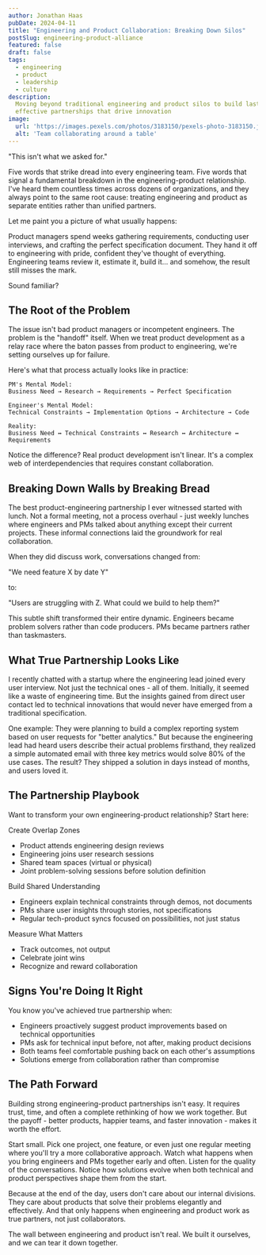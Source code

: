 ```yaml
---
author: Jonathan Haas
pubDate: 2024-04-11
title: "Engineering and Product Collaboration: Breaking Down Silos"
postSlug: engineering-product-alliance
featured: false
draft: false
tags:
  - engineering
  - product
  - leadership
  - culture
description:
  Moving beyond traditional engineering and product silos to build lasting,
  effective partnerships that drive innovation
image:
  url: 'https://images.pexels.com/photos/3183150/pexels-photo-3183150.jpeg?auto=compress&cs=tinysrgb&w=1260&h=750&dpr=2'
  alt: 'Team collaborating around a table'
---
```


"This isn't what we asked for."

Five words that strike dread into every engineering team. Five words that signal
a fundamental breakdown in the engineering-product relationship. I've heard them
countless times across dozens of organizations, and they always point to the
same root cause: treating engineering and product as separate entities rather
than unified partners.

Let me paint you a picture of what usually happens:

Product managers spend weeks gathering requirements, conducting user interviews,
and crafting the perfect specification document. They hand it off to engineering
with pride, confident they've thought of everything. Engineering teams review
it, estimate it, build it... and somehow, the result still misses the mark.

Sound familiar?

## The Root of the Problem

The issue isn't bad product managers or incompetent engineers. The problem is
the "handoff" itself. When we treat product development as a relay race where
the baton passes from product to engineering, we're setting ourselves up for
failure.

Here's what that process actually looks like in practice:

```
PM's Mental Model:
Business Need → Research → Requirements → Perfect Specification

Engineer's Mental Model:
Technical Constraints → Implementation Options → Architecture → Code

Reality:
Business Need ↔ Technical Constraints ↔ Research ↔ Architecture ↔ Requirements
```

Notice the difference? Real product development isn't linear. It's a complex web
of interdependencies that requires constant collaboration.

## Breaking Down Walls by Breaking Bread

The best product-engineering partnership I ever witnessed started with lunch.
Not a formal meeting, not a process overhaul - just weekly lunches where
engineers and PMs talked about anything except their current projects. These
informal connections laid the groundwork for real collaboration.

When they did discuss work, conversations changed from:

"We need feature X by date Y"

to:

"Users are struggling with Z. What could we build to help them?"

This subtle shift transformed their entire dynamic. Engineers became problem
solvers rather than code producers. PMs became partners rather than taskmasters.

## What True Partnership Looks Like

I recently chatted with a startup where the engineering lead joined every user
interview. Not just the technical ones - all of them. Initially, it seemed like
a waste of engineering time. But the insights gained from direct user contact
led to technical innovations that would never have emerged from a traditional
specification.

One example: They were planning to build a complex reporting system based on
user requests for "better analytics." But because the engineering lead had heard
users describe their actual problems firsthand, they realized a simple automated
email with three key metrics would solve 80% of the use cases. The result? They
shipped a solution in days instead of months, and users loved it.

## The Partnership Playbook

Want to transform your own engineering-product relationship? Start here:

Create Overlap Zones

- Product attends engineering design reviews
- Engineering joins user research sessions
- Shared team spaces (virtual or physical)
- Joint problem-solving sessions before solution definition

Build Shared Understanding

- Engineers explain technical constraints through demos, not documents
- PMs share user insights through stories, not specifications
- Regular tech-product syncs focused on possibilities, not just status

Measure What Matters

- Track outcomes, not output
- Celebrate joint wins
- Recognize and reward collaboration

## Signs You're Doing It Right

You know you've achieved true partnership when:

- Engineers proactively suggest product improvements based on technical
  opportunities
- PMs ask for technical input before, not after, making product decisions
- Both teams feel comfortable pushing back on each other's assumptions
- Solutions emerge from collaboration rather than compromise

## The Path Forward

Building strong engineering-product partnerships isn't easy. It requires trust,
time, and often a complete rethinking of how we work together. But the payoff -
better products, happier teams, and faster innovation - makes it worth the
effort.

Start small. Pick one project, one feature, or even just one regular meeting
where you'll try a more collaborative approach. Watch what happens when you
bring engineers and PMs together early and often. Listen for the quality of the
conversations. Notice how solutions evolve when both technical and product
perspectives shape them from the start.

Because at the end of the day, users don't care about our internal divisions.
They care about products that solve their problems elegantly and effectively.
And that only happens when engineering and product work as true partners, not
just collaborators.

The wall between engineering and product isn't real. We built it ourselves, and
we can tear it down together.
